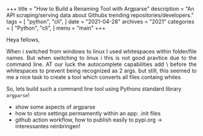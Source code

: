+++
title = "How to Build a Renaming Tool with Argparse"
description = "An API scraping/serving data about Githubs trending repositories/developers."
tags = [
    "python",
    "cli",
]
date = "2021-04-28"
archives = "2021"
categories = [
    "Python",
    "cli",
]
menu = "main"
+++

Heya fellows,

<p align="justify">
When i switched from windows to linux 
I used whitespaces within folder/file names. But when switching to linux i this is not good pravtice due to the command line.
AT our luck the autocomplete capabilities add \ before the whitespaces to prevent being recognized as 2 args. but still, this seemed to me a nice task to create a tool which converts all files containg whites
</p>

So, lets build such a command line tool using Pythons standard library `argparse`!

- show some aspects of argparse
- how to store settings permamently within an app: .init files
- github action workflow, how to publish easily to pypi.org
-> interessantes reinbringen!



